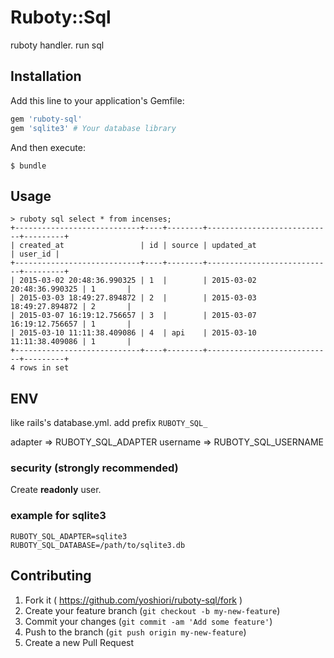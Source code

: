 # Ruboty::Sql

ruboty handler.
run sql

## Installation

Add this line to your application's Gemfile:

```ruby
gem 'ruboty-sql'
gem 'sqlite3' # Your database library
```

And then execute:

    $ bundle

## Usage

```
> ruboty sql select * from incenses;
+----------------------------+----+--------+----------------------------+---------+
| created_at                 | id | source | updated_at                 | user_id |
+----------------------------+----+--------+----------------------------+---------+
| 2015-03-02 20:48:36.990325 | 1  |        | 2015-03-02 20:48:36.990325 | 1       |
| 2015-03-03 18:49:27.894872 | 2  |        | 2015-03-03 18:49:27.894872 | 2       |
| 2015-03-07 16:19:12.756657 | 3  |        | 2015-03-07 16:19:12.756657 | 1       |
| 2015-03-10 11:11:38.409086 | 4  | api    | 2015-03-10 11:11:38.409086 | 1       |
+----------------------------+----+--------+----------------------------+---------+
4 rows in set
```

## ENV
like rails's database.yml.
add prefix `RUBOTY_SQL_`

adapter => RUBOTY_SQL_ADAPTER
username => RUBOTY_SQL_USERNAME

### security (strongly recommended)
Create **readonly** user.

### example for sqlite3

```
RUBOTY_SQL_ADAPTER=sqlite3
RUBOTY_SQL_DATABASE=/path/to/sqlite3.db
```
## Contributing

1. Fork it ( https://github.com/yoshiori/ruboty-sql/fork )
2. Create your feature branch (`git checkout -b my-new-feature`)
3. Commit your changes (`git commit -am 'Add some feature'`)
4. Push to the branch (`git push origin my-new-feature`)
5. Create a new Pull Request
